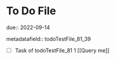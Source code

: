 # To Do File

due:: 2022-09-14

metadatafield:: todoTestFile_81_39

- [ ] Task of todoTestFile_81 1 [[Query me]]
